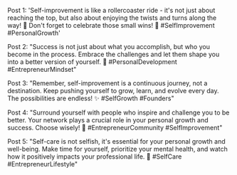 Post 1: 'Self-improvement is like a rollercoaster ride - it's not just about reaching the top, but also about enjoying the twists and turns along the way! 🎢 Don't forget to celebrate those small wins! 🎉 #SelfImprovement #PersonalGrowth'

Post 2: "Success is not just about what you accomplish, but who you become in the process. Embrace the challenges and let them shape you into a better version of yourself. 💪 #PersonalDevelopment #EntrepreneurMindset"

Post 3: "Remember, self-improvement is a continuous journey, not a destination. Keep pushing yourself to grow, learn, and evolve every day. The possibilities are endless! ✨ #SelfGrowth #Founders"

Post 4: "Surround yourself with people who inspire and challenge you to be better. Your network plays a crucial role in your personal growth and success. Choose wisely! 👥 #EntrepreneurCommunity #SelfImprovement"

Post 5: "Self-care is not selfish, it's essential for your personal growth and well-being. Make time for yourself, prioritize your mental health, and watch how it positively impacts your professional life. 🌿 #SelfCare #EntrepreneurLifestyle"